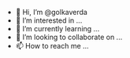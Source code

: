 - 👋 Hi, I’m @golkaverda
- 👀 I’m interested in ...
- 🌱 I’m currently learning ...
- 💞️ I’m looking to collaborate on ...
- 📫 How to reach me ...

<!---
golkaverda/golkaverda is a ✨ special ✨ repository because its `README.md` (this file) appears on your GitHub profile.
You can click the Preview link to take a look at your changes.
--->
